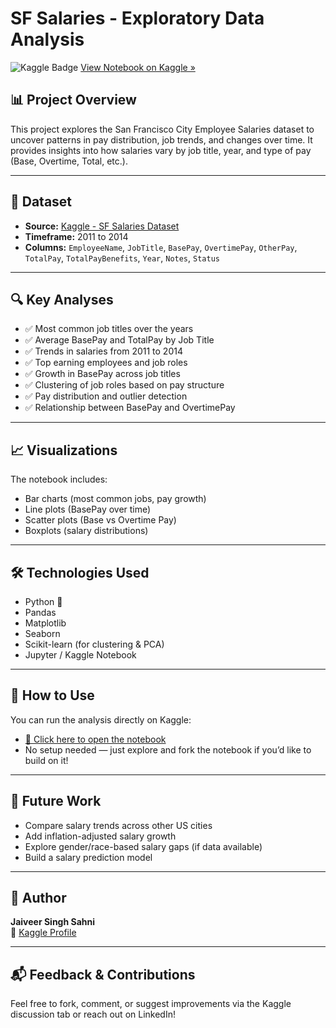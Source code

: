 # SF Salaries - Exploratory Data Analysis

![Kaggle Badge](https://img.shields.io/badge/Kaggle-Notebook-blue?logo=kaggle)
[View Notebook on Kaggle »](https://www.kaggle.com/code/jaiveersinghsahni/sf-salaries)

## 📊 Project Overview

This project explores the San Francisco City Employee Salaries dataset to uncover patterns in pay distribution, job trends, and changes over time. It provides insights into how salaries vary by job title, year, and type of pay (Base, Overtime, Total, etc.).

---

## 📁 Dataset

- **Source:** [Kaggle - SF Salaries Dataset](https://www.kaggle.com/datasets/kaggle/sf-salaries)
- **Timeframe:** 2011 to 2014
- **Columns:** `EmployeeName`, `JobTitle`, `BasePay`, `OvertimePay`, `OtherPay`, `TotalPay`, `TotalPayBenefits`, `Year`, `Notes`, `Status`

---

## 🔍 Key Analyses

- ✅ Most common job titles over the years
- ✅ Average BasePay and TotalPay by Job Title
- ✅ Trends in salaries from 2011 to 2014
- ✅ Top earning employees and job roles
- ✅ Growth in BasePay across job titles
- ✅ Clustering of job roles based on pay structure
- ✅ Pay distribution and outlier detection
- ✅ Relationship between BasePay and OvertimePay

---

## 📈 Visualizations

The notebook includes:
- Bar charts (most common jobs, pay growth)
- Line plots (BasePay over time)
- Scatter plots (Base vs Overtime Pay)
- Boxplots (salary distributions)

---

## 🛠 Technologies Used

- Python 🐍
- Pandas
- Matplotlib
- Seaborn
- Scikit-learn (for clustering & PCA)
- Jupyter / Kaggle Notebook

---

## 📌 How to Use

You can run the analysis directly on Kaggle:
- [🔗 Click here to open the notebook](https://www.kaggle.com/code/jaiveersinghsahni/sf-salaries)
- No setup needed — just explore and fork the notebook if you’d like to build on it!

---

## 🤔 Future Work

- Compare salary trends across other US cities
- Add inflation-adjusted salary growth
- Explore gender/race-based salary gaps (if data available)
- Build a salary prediction model

---

## 🙌 Author

**Jaiveer Singh Sahni**  
📎 [Kaggle Profile](https://www.kaggle.com/jaiveersinghsahni)

---

## 📬 Feedback & Contributions

Feel free to fork, comment, or suggest improvements via the Kaggle discussion tab or reach out on LinkedIn!

